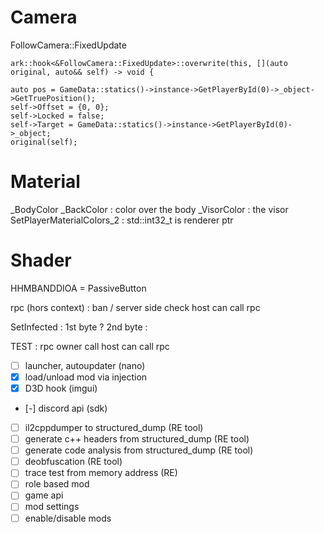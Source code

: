 # Camera
FollowCamera::FixedUpdate
```
ark::hook<&FollowCamera::FixedUpdate>::overwrite(this, [](auto original, auto&& self) -> void {

auto pos = GameData::statics()->instance->GetPlayerById(0)->_object->GetTruePosition();
self->Offset = {0, 0};
self->Locked = false;
self->Target = GameData::statics()->instance->GetPlayerById(0)->_object;
original(self);
```

# Material
_BodyColor
_BackColor : color over the body
_VisorColor : the visor
SetPlayerMaterialColors_2 : std::int32_t is renderer ptr

# Shader





HHMBANDDIOA = PassiveButton

rpc (hors context) : ban / server side check
host can call rpc

SetInfected : 1st byte ? 2nd byte :




TEST :
rpc owner call
host can call rpc

- [ ] launcher, autoupdater (nano)
- [x] load/unload mod via injection
- [x] D3D hook (imgui)
- [-] discord api (sdk)
- [ ] il2cppdumper to structured_dump (RE tool)
- [ ] generate c++ headers from structured_dump (RE tool)
- [ ] generate code analysis from structured_dump (RE tool)
- [ ] deobfuscation (RE tool)
- [ ] trace test from memory address (RE)
- [ ] role based mod
- [ ] game api
- [ ] mod settings
- [ ] enable/disable mods